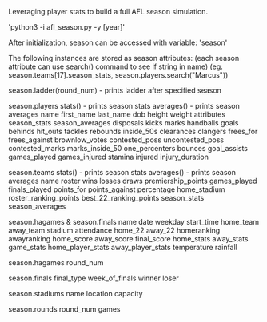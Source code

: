 Leveraging player stats to build a full AFL season simulation.

'python3 -i afl_season.py -y [year]'

After initialization, season can be accessed with variable: 'season'

The following instances are stored as season attributes:
(each season attribute can use search() command to see if string in name)
(eg. season.teams[17].season_stats, season.players.search("Marcus"))

season.ladder(round_num) - prints ladder after specified season

season.players
stats() - prints season stats
averages() - prints season averages
name
first_name
last_name
dob
height
weight
attributes
season_stats
season_averages
disposals
kicks
marks
handballs
goals
behinds
hit_outs
tackles
rebounds
inside_50s
clearances
clangers
frees_for
frees_against
brownlow_votes
contested_poss
uncontested_poss
contested_marks
marks_inside_50
one_percenters
bounces
goal_assists
games_played
games_injured
stamina
injured
injury_duration

season.teams
stats() - prints season stats
averages() - prints season averages
name
roster
wins
losses
draws
premiership_points
games_played
finals_played
points_for
points_against
percentage
home_stadium
roster_ranking_points
best_22_ranking_points
season_stats
season_averages

season.hagames & season.finals
name
date
weekday
start_time
home_team
away_team
stadium
attendance
home_22
away_22
homeranking
awayranking
home_score
away_score
final_score
home_stats
away_stats
game_stats
home_player_stats
away_player_stats
temperature
rainfall

season.hagames
round_num

season.finals
final_type
week_of_finals
winner
loser

season.stadiums
name
location
capacity

season.rounds
round_num
games


